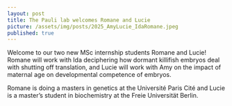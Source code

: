 ```yaml
---
layout: post
title: The Pauli lab welcomes Romane and Lucie 
picture: /assets/img/posts/2025_AmyLucie_IdaRomane.jpeg
published: true
---
```

Welcome to our two new MSc internship students Romane and Lucie! Romane will work with Ida deciphering how dormant killifish embryos deal with shutting off translation, and Lucie will work with Amy on the impact of maternal age on developmental competence of embryos. 

Romane is doing a masters in genetics at the Université Paris Cité and Lucie is a master’s student in biochemistry at the Freie Universität Berlin.
